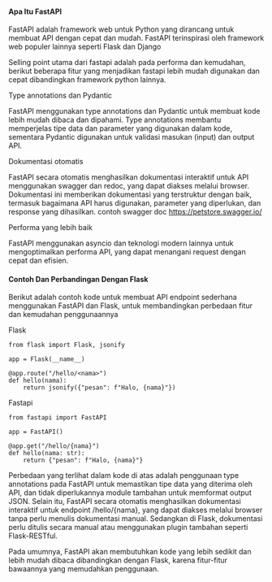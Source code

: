 #### Apa Itu FastAPI

FastAPI adalah framework web untuk Python yang dirancang untuk membuat API dengan cepat dan mudah. FastAPI terinspirasi oleh framework web populer lainnya seperti Flask dan Django

Selling point utama dari fastapi adalah pada performa dan kemudahan, berikut beberapa fitur yang menjadikan fastapi lebih mudah digunakan dan cepat dibandingkan framework python lainnya.

Type annotations dan Pydantic

FastAPI menggunakan type annotations dan Pydantic untuk membuat kode lebih mudah dibaca dan dipahami. Type annotations membantu memperjelas tipe data dan parameter yang digunakan dalam kode, sementara Pydantic digunakan untuk validasi masukan (input) dan output API.

Dokumentasi otomatis

FastAPI secara otomatis menghasilkan dokumentasi interaktif untuk API menggunakan swagger dan redoc, yang dapat diakses melalui browser. Dokumentasi ini memberikan dokumentasi yang terstruktur dengan baik, termasuk bagaimana API harus digunakan, parameter yang diperlukan, dan response yang dihasilkan. contoh swagger doc https://petstore.swagger.io/

Performa yang lebih baik

FastAPI menggunakan asyncio dan teknologi modern lainnya untuk mengoptimalkan performa API, yang dapat menangani request dengan cepat dan efisien.

#### Contoh Dan Perbandingan Dengan Flask

Berikut adalah contoh kode untuk membuat API endpoint sederhana menggunakan FastAPI dan Flask, untuk membandingkan perbedaan fitur dan kemudahan penggunaannya

Flask

```{.python}
from flask import Flask, jsonify

app = Flask(__name__)

@app.route("/hello/<nama>")
def hello(nama):
    return jsonify({"pesan": f"Halo, {nama}"})
```

Fastapi

```{.python}
from fastapi import FastAPI

app = FastAPI()

@app.get("/hello/{nama}")
def hello(nama: str):
    return {"pesan": f"Halo, {nama}"}
```

Perbedaan yang terlihat dalam kode di atas adalah penggunaan type annotations pada FastAPI untuk memastikan tipe data yang diterima oleh API, dan tidak diperlukannya module tambahan untuk memformat output JSON. Selain itu, FastAPI secara otomatis menghasilkan dokumentasi interaktif untuk endpoint /hello/{nama}, yang dapat diakses melalui browser tanpa perlu menulis dokumentasi manual. Sedangkan di Flask, dokumentasi perlu ditulis secara manual atau menggunakan plugin tambahan seperti Flask-RESTful.

Pada umumnya, FastAPI akan membutuhkan kode yang lebih sedikit dan lebih mudah dibaca dibandingkan dengan Flask, karena fitur-fitur bawaannya yang memudahkan penggunaan.

